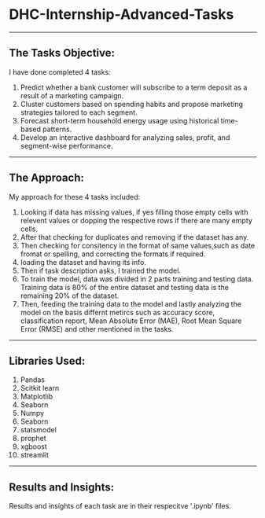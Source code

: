 # DHC-Internship-Advanced-Tasks

---

## The Tasks Objective:
I have done completed 4 tasks:
1. Predict whether a bank customer will subscribe to a term deposit as a result of a marketing campaign.
2. Cluster customers based on spending habits and propose marketing strategies tailored to each segment.
3. Forecast short-term household energy usage using historical time-based patterns.
4. Develop an interactive dashboard for analyzing sales, profit, and segment-wise performance.

---

## The Approach:
My approach for these 4 tasks included:
   1. Looking if data has missing values, if yes filling those empty cells with relevent values or dopping the respective rows if there are many empty cells.
   2. After that checking for duplicates and removing if the dataset has any.
   3. Then checking for consitency in the format of same values,such as date fromat or spelling, and correcting the formats if required.
   4. loading the dataset and having its info.
   5. Then if task description asks, I trained the model.
   6. To train the model, data was divided in 2 parts training and testing data. Training data is 80% of the entire dataset and testing data is the remaining 20% of the dataset.
   7. Then, feeding the training data to the model and lastly analyzing the model on the basis differnt metircs such as accuracy score, classification report, Mean Absolute Error (MAE), Root Mean Square Error     (RMSE) and other mentioned in the tasks.

---

## Libraries Used:
   1. Pandas
   2. Scitkit learn
   3. Matplotlib
   4. Seaborn
   5. Numpy
   6. Seaborn
   7. statsmodel
   8. prophet
   9. xgboost
   10. streamlit

---

## Results and Insights:
   Results and insights of each task are in their respecitve '.ipynb' files.
